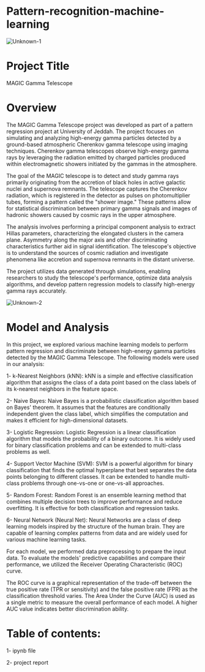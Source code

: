 # Pattern-recognition-machine-learning


![Unknown-1](https://github.com/Ramahalharbi/Pattern-recognition-machine-learning/assets/139393175/f414d31a-1a9c-44d3-b9b8-807b766b8ce2)



# Project Title

MAGIC Gamma Telescope

# Overview

The MAGIC Gamma Telescope project was developed as part of a pattern regression project at University of Jeddah. The project focuses on simulating and analyzing high-energy gamma particles detected by a ground-based atmospheric Cherenkov gamma telescope using imaging techniques. Cherenkov gamma telescopes observe high-energy gamma rays by leveraging the radiation emitted by charged particles produced within electromagnetic showers initiated by the gammas in the atmosphere.

The goal of the MAGIC telescope is to detect and study gamma rays primarily originating from the accretion of black holes in active galactic nuclei and supernova remnants. The telescope captures the Cherenkov radiation, which is registered in the detector as pulses on photomultiplier tubes, forming a pattern called the "shower image." These patterns allow for statistical discrimination between primary gamma signals and images of hadronic showers caused by cosmic rays in the upper atmosphere.

The analysis involves performing a principal component analysis to extract Hillas parameters, characterizing the elongated clusters in the camera plane. Asymmetry along the major axis and other discriminating characteristics further aid in signal identification. The telescope's objective is to understand the sources of cosmic radiation and investigate phenomena like accretion and supernova remnants in the distant universe.

The project utilizes data generated through simulations, enabling researchers to study the telescope's performance, optimize data analysis algorithms, and develop pattern regression models to classify high-energy gamma rays accurately.

![Unknown-2](https://github.com/Ramahalharbi/Pattern-recognition-machine-learning/assets/139393175/1cff55a6-c163-4f04-8755-749f7c1312fd)



# Model and Analysis

In this project, we explored various machine learning models to perform pattern regression and discriminate between high-energy gamma particles detected by the MAGIC Gamma Telescope. The following models were used in our analysis:

1- k-Nearest Neighbors (kNN): kNN is a simple and effective classification algorithm that assigns the class of a data point based on the class labels of its k-nearest neighbors in the feature space.

2- Naive Bayes: Naive Bayes is a probabilistic classification algorithm based on Bayes' theorem. It assumes that the features are conditionally independent given the class label, which simplifies the computation and makes it efficient for high-dimensional datasets.

3- Logistic Regression: Logistic Regression is a linear classification algorithm that models the probability of a binary outcome. It is widely used for binary classification problems and can be extended to multi-class problems as well.

4- Support Vector Machine (SVM): SVM is a powerful algorithm for binary classification that finds the optimal hyperplane that best separates the data points belonging to different classes. It can be extended to handle multi-class problems through one-vs-one or one-vs-all approaches.

5- Random Forest: Random Forest is an ensemble learning method that combines multiple decision trees to improve performance and reduce overfitting. It is effective for both classification and regression tasks.

6- Neural Network (Neural Net): Neural Networks are a class of deep learning models inspired by the structure of the human brain. They are capable of learning complex patterns from data and are widely used for various machine learning tasks.

For each model, we performed data preprocessing  to prepare the input data. To evaluate the models' predictive capabilities and compare their performance, we utilized the Receiver Operating Characteristic (ROC) curve.

The ROC curve is a graphical representation of the trade-off between the true positive rate (TPR or sensitivity) and the false positive rate (FPR) as the classification threshold varies. The Area Under the Curve (AUC) is used as a single metric to measure the overall performance of each model. A higher AUC value indicates better discrimination ability.

# Table of contents:
1- ipynb file 

2- project report 


